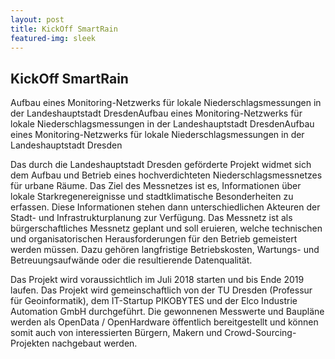 ```yaml
---
layout: post
title: KickOff SmartRain
featured-img: sleek
---
```


## KickOff SmartRain

Aufbau eines Monitoring-Netzwerks für lokale Niederschlagsmessungen in der Landeshauptstadt DresdenAufbau eines Monitoring-Netzwerks für lokale Niederschlagsmessungen in der Landeshauptstadt DresdenAufbau eines Monitoring-Netzwerks für lokale Niederschlagsmessungen in der Landeshauptstadt Dresden

Das durch die Landeshauptstadt Dresden geförderte Projekt widmet sich dem Aufbau und Betrieb eines hochverdichteten Niederschlagsmessnetzes für urbane Räume. Das Ziel des Messnetzes ist es, Informationen über lokale Starkregenereignisse und stadtklimatische Besonderheiten zu erfassen. Diese Informationen stehen dann unterschiedlichen Akteuren der Stadt- und Infrastrukturplanung zur Verfügung. Das Messnetz ist als bürgerschaftliches Messnetz geplant und soll eruieren, welche technischen und organisatorischen Herausforderungen für den Betrieb gemeistert werden müssen. Dazu gehören langfristige Betriebskosten, Wartungs- und Betreuungsaufwände oder die resultierende Datenqualität.

Das Projekt wird voraussichtlich im Juli 2018 starten und bis Ende 2019 laufen. Das Projekt wird gemeinschaftlich von der TU Dresden (Professur für Geoinformatik), dem IT-Startup PIKOBYTES und der Elco Industrie Automation GmbH durchgeführt. Die gewonnenen Messwerte und Baupläne werden als OpenData / OpenHardware öffentlich bereitgestellt und können somit auch von interessierten Bürgern, Makern und Crowd-Sourcing-Projekten nachgebaut werden.
